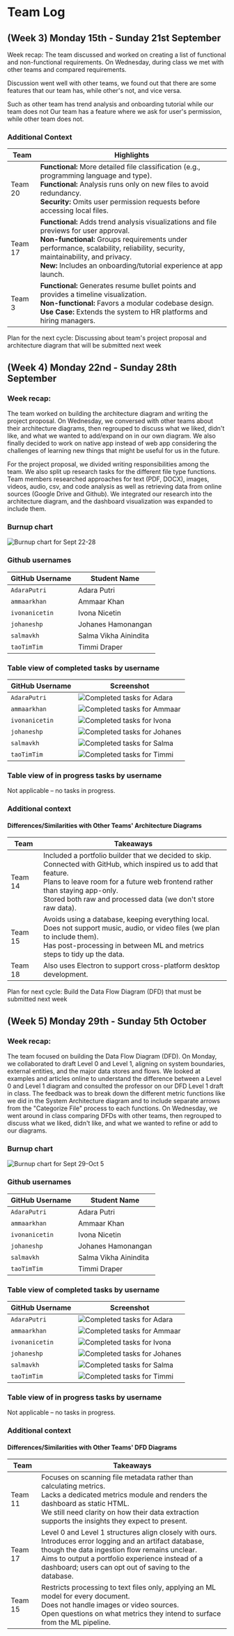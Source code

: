 # Team Log

## (Week 3) Monday 15th - Sunday 21st September

Week recap: The team discussed and worked on creating a list of functional and non-functional requirements. On Wednesday, during class we met with other teams and compared requirements.

Discussion went well with other teams, we found out that there are some features that our team has, while other's not, and vice versa.

Such as other team has trend analysis and onboarding tutorial while our team does not
Our team has a feature where we ask for user's permission, while other team does not.

### Additional Context

| Team    | Highlights                                                                                                                                                                                                                                                                                    |
| ------- | --------------------------------------------------------------------------------------------------------------------------------------------------------------------------------------------------------------------------------------------------------------------------------------------- |
| Team 20 | **Functional:** More detailed file classification (e.g., programming language and type).<br>**Functional:** Analysis runs only on new files to avoid redundancy.<br>**Security:** Omits user permission requests before accessing local files.                                                |
| Team 17 | **Functional:** Adds trend analysis visualizations and file previews for user approval.<br>**Non-functional:** Groups requirements under performance, scalability, reliability, security, maintainability, and privacy.<br>**New:** Includes an onboarding/tutorial experience at app launch. |
| Team 3  | **Functional:** Generates resume bullet points and provides a timeline visualization.<br>**Non-functional:** Favors a modular codebase design.<br>**Use Case:** Extends the system to HR platforms and hiring managers.                                                                       |

Plan for the next cycle: Discussing about team's project proposal and architecture diagram that will be submitted next week

## (Week 4) Monday 22nd - Sunday 28th September

### Week recap:

The team worked on building the architecture diagram and writing the project proposal. On Wednesday, we conversed with other teams about their architecture diagrams, then regrouped to discuss what we liked, didn't like, and what we wanted to add/expand on in our own diagram. We also finally decided to work on native app instead of web app considering the challenges of learning new things that might be useful for us in the future.

For the project proposal, we divided writing responsibilities among the team. We also split up research tasks for the different file type functions. Team members researched approaches for text (PDF, DOCX), images, videos, audio, csv, and code analysis as well as retrieving data from online sources (Google Drive and Github). We integrated our research into the architecture diagram, and the dashboard visualization was expanded to include them.

### Burnup chart

![Burnup chart for Sept 22-28](screenshots/Burnup-Sept22-28.png)

### Github usernames

| GitHub Username | Student Name          |
| --------------- | --------------------- |
| `AdaraPutri`    | Adara Putri           |
| `ammaarkhan`    | Ammaar Khan           |
| `ivonanicetin`  | Ivona Nicetin         |
| `johaneshp`     | Johanes Hamonangan    |
| `salmavkh`      | Salma Vikha Ainindita |
| `taoTimTim`     | Timmi Draper          |

### Table view of completed tasks by username

| GitHub Username | Screenshot                                                                  |
| --------------- | --------------------------------------------------------------------------- |
| `AdaraPutri`    | ![Completed tasks for Adara](screenshots/Completed-Adara-Sept22-28.png)     |
| `ammaarkhan`    | ![Completed tasks for Ammaar](screenshots/Completed-Ammaar-Sept22-28.png)   |
| `ivonanicetin`  | ![Completed tasks for Ivona](screenshots/Completed-Ivona-Sept22-28.png)     |
| `johaneshp`     | ![Completed tasks for Johanes](screenshots/Completed-Johanes-Sept22-28.png) |
| `salmavkh`      | ![Completed tasks for Salma](screenshots/Completed-Salma-Sept22-28.png)     |
| `taoTimTim`     | ![Completed tasks for Timmi](screenshots/Completed-Timmi-Sept22-28.png)     |

### Table view of in progress tasks by username

Not applicable – no tasks in progress.

### Additional context

#### Differences/Similarities with Other Teams' Architecture Diagrams

| Team    | Takeaways                                                                                                                                                                                                                                                              |
| ------- | ---------------------------------------------------------------------------------------------------------------------------------------------------------------------------------------------------------------------------------------------------------------------- |
| Team 14 | Included a portfolio builder that we decided to skip.<br>Connected with GitHub, which inspired us to add that feature.<br>Plans to leave room for a future web frontend rather than staying app-only.<br>Stored both raw and processed data (we don't store raw data). |
| Team 15 | Avoids using a database, keeping everything local.<br>Does not support music, audio, or video files (we plan to include them).<br>Has post-processing in between ML and metrics steps to tidy up the data.                                                             |
| Team 18 | Also uses Electron to support cross-platform desktop development.                                                                                                                                                                                                      |

Plan for next cycle: Build the Data Flow Diagram (DFD) that must be submitted next week

## (Week 5) Monday 29th - Sunday 5th October

### Week recap:

The team focused on building the Data Flow Diagram (DFD). On Monday, we collaborated to draft Level 0 and Level 1, aligning on system boundaries, external entities, and the major data stores and flows. We looked at examples and articles online to understand the difference between a Level 0 and Level 1 diagram and consulted the professor on our DFD Level 1 draft in class. The feedback was to break down the different metric functions like we did in the System Architecture diagram and to include separate arrows from the "Categorize File" process to each functions. On Wednesday, we went around in class comparing DFDs with other teams, then regrouped to discuss what we liked, didn't like, and what we wanted to refine or add to our diagrams.

### Burnup chart

![Burnup chart for Sept 29-Oct 5](screenshots/Burnup-Sept29-Oct5.png)

### Github usernames

| GitHub Username | Student Name          |
| --------------- | --------------------- |
| `AdaraPutri`    | Adara Putri           |
| `ammaarkhan`    | Ammaar Khan           |
| `ivonanicetin`  | Ivona Nicetin         |
| `johaneshp`     | Johanes Hamonangan    |
| `salmavkh`      | Salma Vikha Ainindita |
| `taoTimTim`     | Timmi Draper          |

### Table view of completed tasks by username

| GitHub Username | Screenshot                                                                  |
| --------------- | --------------------------------------------------------------------------- |
| `AdaraPutri`    | ![Completed tasks for Adara](screenshots/Completed-Adara-Sept29-Oct5.png)   |
| `ammaarkhan`    | ![Completed tasks for Ammaar](screenshots/Completed-Ammaar-Sept29-Oct5.png) |
| `ivonanicetin`  | ![Completed tasks for Ivona](screenshots/Completed-Ivona-Sept29-Oct5.png)   |
| `johaneshp`     | ![Completed tasks for Johanes](screenshots/Completed-Johanes-Sept29-Oct5.png) |
| `salmavkh`      | ![Completed tasks for Salma](screenshots/Completed-Salma-Sept29-Oct5.png)   |
| `taoTimTim`     | ![Completed tasks for Timmi](screenshots/Completed-Timmi-Sept29-Oct5.png)   |

### Table view of in progress tasks by username

Not applicable – no tasks in progress.

### Additional context

#### Differences/Similarities with Other Teams' DFD Diagrams

| Team  | Takeaways                                                                                                                                                                                                                         |
| ----- | --------------------------------------------------------------------------------------------------------------------------------------------------------------------------------------------------------------------------------- |
| Team 11 | Focuses on scanning file metadata rather than calculating metrics.<br>Lacks a dedicated metrics module and renders the dashboard as static HTML.<br>We still need clarity on how their data extraction supports the insights they expect to present. |
| Team 17 | Level 0 and Level 1 structures align closely with ours.<br>Introduces error logging and an artifact database, though the data ingestion flow remains unclear.<br>Aims to output a portfolio experience instead of a dashboard; users can opt out of saving to the database. |
| Team 15 | Restricts processing to text files only, applying an ML model for every document.<br>Does not handle images or video sources.<br>Open questions on what metrics they intend to surface from the ML pipeline.                                                          |